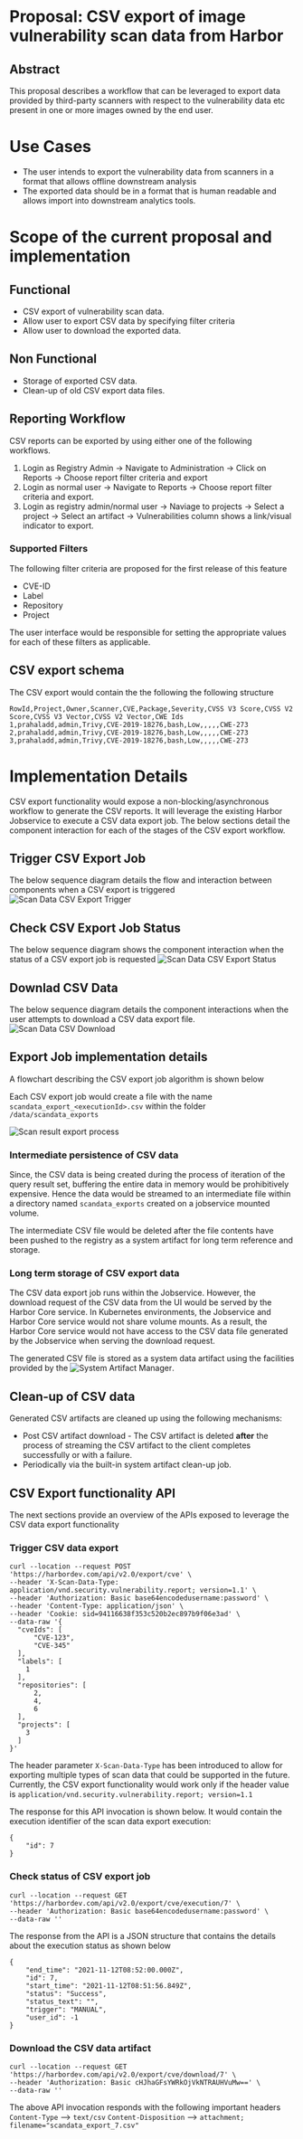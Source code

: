# Proposal: CSV export of image vulnerability scan data from Harbor

## Abstract

This proposal describes a workflow that can be leveraged to export data provided by third-party scanners with respect to the vulnerability data etc present in one or more images owned by the end user.


# Use Cases

* The user intends to export the vulnerability data from scanners in a format that allows offline downstream analysis
* The exported data should be in a format that is human readable and allows import into downstream analytics tools.

# Scope of the current proposal and implementation

## Functional
* CSV export of vulnerability scan data.
* Allow user to export CSV data by specifying filter criteria
* Allow user to download the exported data.

## Non Functional
* Storage of exported CSV data.
* Clean-up of old CSV export data files.


## Reporting Workflow

CSV reports can be exported by using either one of the following workflows.

1. Login as Registry Admin -> Navigate to Administration -> Click on Reports -> Choose report filter criteria and export
2. Login as normal user -> Navigate to Reports -> Choose report filter criteria and export.
3. Login as registry admin/normal user -> Naviage to projects -> Select a project -> Select an artifact -> Vulnerabilities column shows a link/visual indicator to export.

### Supported Filters
The following filter criteria are proposed for the first release of this feature

* CVE-ID
* Label
* Repository
* Project

The user interface would be responsible for setting the appropriate values for each of these filters as applicable.

## CSV export schema

The CSV export would contain the the following the following structure
```CSV
RowId,Project,Owner,Scanner,CVE,Package,Severity,CVSS V3 Score,CVSS V2 Score,CVSS V3 Vector,CVSS V2 Vector,CWE Ids
1,prahaladd,admin,Trivy,CVE-2019-18276,bash,Low,,,,,CWE-273
2,prahaladd,admin,Trivy,CVE-2019-18276,bash,Low,,,,,CWE-273
3,prahaladd,admin,Trivy,CVE-2019-18276,bash,Low,,,,,CWE-273
```

# Implementation Details

CSV export functionality would expose a non-blocking/asynchronous workflow to generate the CSV reports. It will leverage the existing Harbor Jobservice to execute a CSV data export job. The below sections detail the component interaction for each of the stages of the CSV export workflow.

## Trigger CSV Export Job
The below sequence diagram details the flow and interaction between components when a CSV export is triggered
![Scan Data CSV Export Trigger](../images/scan-result-export/scandataexport_trigger.jpg)

## Check CSV Export Job Status
The below sequence diagram shows the component interaction when the status of a CSV export job is requested
![Scan Data CSV Export Status](../images/scan-result-export/scandataexport_checkstatus.jpg)

## Downlad CSV Data
The below sequence diagram details the component interactions when the user attempts to download a CSV data export file.
![Scan Data CSV Download](../images/scan-result-export/scandataexport_download.jpg)

## Export Job implementation details
A flowchart describing the CSV export job algorithm is shown below

Each CSV export job would create a file with the name `scandata_export_<executionId>.csv` within the folder `/data/scandata_exports`

![Scan result export process](../images/scan-result-export/scandataexport_logic.jpg)

### Intermediate persistence of CSV data
Since, the CSV data is being created during the process of iteration of the query result set, buffering the entire data in memory would be prohibitively expensive. Hence the data would be streamed to an intermediate file within a directory named `scandata_exports` created on a jobservice mounted volume.

The intermediate CSV file would be deleted after the file contents have been pushed to the registry as a system artifact for long term reference and storage.

### Long term storage of CSV export data
The CSV data export job runs within the Jobservice. However, the download request of the CSV data from the UI would be served by the Harbor Core service. In Kubernetes environments, the Jobservice and Harbor Core service would not share volume mounts.
As a result, the Harbor Core service would not have access to the CSV data file generated by the Jobservice when serving the download request.

The generated CSV file is stored as a system data artifact using the facilities provided by the ![System Artifact Manager](https://github.com/goharbor/community/pull/181). 

## Clean-up of CSV data

Generated CSV artifacts are cleaned up using the following mechanisms:

* Post CSV artifact download - The CSV artifact is deleted **after** the process of streaming the CSV artifact to the client completes successfully or with a failure.
* Periodically via the built-in system artifact clean-up job.

## CSV Export functionality API

The next sections provide an overview of the APIs exposed to leverage the CSV data export functionality

### Trigger CSV data export

```
curl --location --request POST 'https://harbordev.com/api/v2.0/export/cve' \
--header 'X-Scan-Data-Type: application/vnd.security.vulnerability.report; version=1.1' \
--header 'Authorization: Basic base64encodedusername:password' \
--header 'Content-Type: application/json' \
--header 'Cookie: sid=94116638f353c520b2ec897b9f06e3ad' \
--data-raw '{
  "cveIds": [
      "CVE-123",
      "CVE-345"
  ],
  "labels": [
    1
  ],
  "repositories": [
      2,
      4,
      6
  ],
  "projects": [
    3
  ]
}'
```
The header parameter `X-Scan-Data-Type` has been introduced to allow for exporting multiple types of scan data that could be supported in the future.
Currently, the CSV export functionality would work only if the header value is `application/vnd.security.vulnerability.report; version=1.1`

The response for this API invocation is shown below. It would contain the execution identifier of the scan data export execution:
```
{
    "id": 7
}
```
### Check status of CSV export job
```
curl --location --request GET 'https://harbordev.com/api/v2.0/export/cve/execution/7' \
--header 'Authorization: Basic base64encodedusername:password' \
--data-raw ''
```
The response from the API is a JSON structure that contains the details about the execution status as shown below
```
{
    "end_time": "2021-11-12T08:52:00.000Z",
    "id": 7,
    "start_time": "2021-11-12T08:51:56.849Z",
    "status": "Success",
    "status_text": "",
    "trigger": "MANUAL",
    "user_id": -1
}
```
### Download the CSV data artifact
```
curl --location --request GET 'https://harbordev.com/api/v2.0/export/cve/download/7' \
--header 'Authorization: Basic cHJhaGFsYWRkOjVkNTRAUHVuMw==' \
--data-raw ''
```
The above API invocation responds with the following important headers
`Content-Type` --> `text/csv`
`Content-Disposition` --> `attachment; filename="scandata_export_7.csv"`